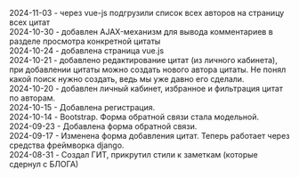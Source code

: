 2024-11-03 - через vue-js подгрузили список всех авторов на страницу всех цитат  
2024-10-30 - добавлен AJAX-механизм для вывода комментариев в разделе просмотра конкретной цитаты  
2024-10-24 - добавлена страница vue.js  
2024-10-21 - добавлено редактирование цитат (из личного кабинета), при добавлении цитаты можно создать нового автора цитаты. Не понял какой поиск нужно создать, ведь мы уже давно его сделали.  
2024-10-20 - добавлен личный кабинет, избранное и фильтрация цитат по авторам.  
2024-10-15 - Добавлена регистрация.  
2024-10-14 - Bootstrap. Форма обратной связи стала модельной.  
2024-09-23 - Добавлена форма обратной связи.  
2024-09-17 - Изменена форма добавления цитат. Теперь работает через средства фреймворка django.    
2024-08-31 - Создал ГИТ, прикрутил стили к заметкам (которые сдернул с БЛОГА)  
